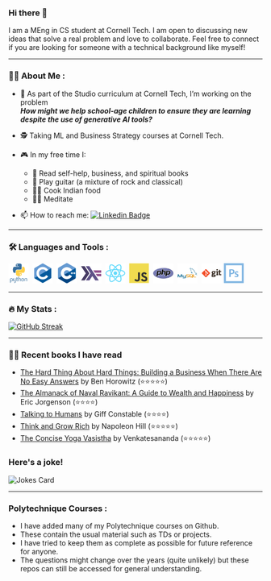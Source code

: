 ### Hi there 👋

I am a MEng in CS student at Cornell Tech. I am open to discussing new ideas that solve a real problem and love to collaborate. Feel free to connect if you are looking for someone with a technical background like myself!

---

### :man_technologist: About Me :
- :telescope: As part of the Studio curriculum at Cornell Tech, I’m working on the problem<br>_**How might we help school-age children to ensure they are learning despite the use of generative AI tools?**_

- :detective: Taking ML and Business Strategy courses at Cornell Tech.

- :video_game: In my free time I:
  -  :notebook_with_decorative_cover: Read self-help, business, and spiritual books
  -  :guitar: Play guitar (a mixture of rock and classical)
  -  :man_cook: Cook Indian food
  -  :lotus_position_man: Meditate
<!-- COMMENT 
  -  :chart_with_upwards_trend: Invest in stocks
-->

- :mailbox: How to reach me: [![Linkedin Badge](https://img.shields.io/badge/-blue?style=flat&logo=Linkedin&logoColor=white)](https://www.linkedin.com/in/vrushank2001/)

<!-- COMMENT 
- ⚡ Fun fact -> I am crazy about The Himalayas!! :mountain:
-->

---

### :hammer_and_wrench: Languages and Tools :

<div>
  <img src="https://github.com/devicons/devicon/blob/master/icons/python/python-original-wordmark.svg" title="python" alt="python" width="40" height="40"/>&nbsp;
  <img src="https://github.com/devicons/devicon/blob/master/icons/c/c-original.svg" title="C" alt="C" width="40" height="40"/>&nbsp;
  <img src="https://github.com/devicons/devicon/blob/master/icons/cplusplus/cplusplus-original.svg" title="C++" alt="C++" width="40" height="40"/>&nbsp;
  <img src="https://github.com/devicons/devicon/blob/master/icons/haskell/haskell-original.svg" title="Haskell" alt="Haskell" width="40" height="40"/>&nbsp;
  <img src="https://github.com/devicons/devicon/blob/master/icons/react/react-original.svg" title="React" alt="React" width="40" height="40"/>&nbsp;
  <img src="https://github.com/devicons/devicon/blob/master/icons/javascript/javascript-original.svg" title="JS" alt="JS" width="40" height="40"/>&nbsp;
  <img src="https://github.com/devicons/devicon/blob/master/icons/php/php-original.svg" title="PHP" alt="PHP" width="40" height="40"/>&nbsp;
  <img src="https://github.com/devicons/devicon/blob/master/icons/mysql/mysql-original-wordmark.svg" title="MySQL"  alt="MySQL" width="40" height="40"/>&nbsp;
  <img src="https://github.com/devicons/devicon/blob/master/icons/git/git-original-wordmark.svg" title="Git" alt="Git" width="40" height="40"/>  
  <img src="https://github.com/devicons/devicon/blob/master/icons/photoshop/photoshop-line.svg" title="photoshop" alt="photoshop" width="40" height="40"/>&nbsp;
</div>

---
### :fire: My Stats :

[![GitHub Streak](http://github-readme-streak-stats.herokuapp.com?user=vrushank-agrawal&theme=dark&hide_border=true&date_format=M%20j%5B%2C%20Y%5D)](https://git.io/streak-stats)

<!-- COMMENT 

![GitHub stats](https://github-readme-stats.vercel.app/api?username=vrushank-agrawal&count_private=true&theme=dark&show_icons=true)

-->

---

### :man_scientist: Recent books I have read
<!-- GOODREADS-LIST:START -->
- [The Hard Thing About Hard Things: Building a Business When There Are No Easy Answers](https://www.goodreads.com/review/show/5285787609?utm_medium=api&utm_source=rss) by Ben Horowitz (⭐⭐⭐⭐⭐)
- [The Almanack of Naval Ravikant: A Guide to Wealth and Happiness](https://www.goodreads.com/review/show/5285745578?utm_medium=api&utm_source=rss) by Eric Jorgenson (⭐⭐⭐⭐)
- [Talking to Humans](https://www.goodreads.com/review/show/5780829380?utm_medium=api&utm_source=rss) by Giff Constable (⭐⭐⭐⭐)
- [Think and Grow Rich](https://www.goodreads.com/review/show/4674623812?utm_medium=api&utm_source=rss) by Napoleon Hill (⭐⭐⭐⭐⭐)
- [The Concise Yoga Vasistha](https://www.goodreads.com/review/show/5776151998?utm_medium=api&utm_source=rss) by Venkatesananda (⭐⭐⭐⭐⭐)
<!-- GOODREADS-LIST:END -->

<!-- COMMENT
- 👯 I’m looking to collaborate on ...
- 🤔 I’m looking for help with ...
- 💬 Ask me about ...

-->

### Here's a joke!
![Jokes Card](https://readme-jokes.vercel.app/api?theme=gotham)


---
### Polytechnique Courses :

- I have added many of my Polytechnique courses on Github. 
- These contain the usual material such as TDs or projects. 
- I have tried to keep them as complete as possible for future reference for anyone.
- The questions might change over the years (quite unlikely) but these repos can still be accessed for general understanding.

